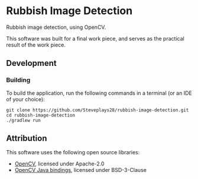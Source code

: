 # Rubbish Image Detection

Rubbish image detection, using OpenCV.

This software was built for a final work piece, and serves as the practical result of the work piece.

## Development

### Building

To build the application, run the following commands in a terminal (or an IDE of your choice):

```
git clone https://github.com/Steveplays28/rubbish-image-detection.git
cd rubbish-image-detection
./gradlew run
```

## Attribution

This software uses the following open source libraries:

- [OpenCV](https://opencv.org/), licensed under Apache-2.0
- [OpenCV Java bindings](https://github.com/openpnp/opencv), licensed under BSD-3-Clause
